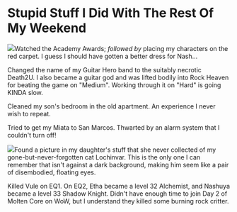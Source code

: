 # Stupid Stuff I Did With The Rest Of My Weekend

![](http://westkarana.com/images/zooksmall.jpg)Watched the Academy Awards; *followed by* placing my characters on the red carpet. I guess I should have gotten a better dress for Nash...

Changed the name of my Guitar Hero band to the suitably necrotic Death2U. I also became a guitar god and was lifted bodily into Rock Heaven for beating the game on "Medium". Working through it on "Hard" is going KINDA slow.

Cleaned my son's bedroom in the old apartment. An experience I never wish to repeat.

Tried to get my Miata to San Marcos. Thwarted by an alarm system that I couldn't turn off!

![](http://westkarana.com/images/lochinvar.jpg)Found a picture in my daughter's stuff that she never collected of my gone-but-never-forgotten cat Lochinvar. This is the only one I can remember that isn't against a dark background, making him seem like a pair of disembodied, floating eyes.

Killed Vule on EQ1. On EQ2, Etha became a level 32 Alchemist, and Nashuya became a level 33 Shadow Knight. Didn't have enough time to join Day 2 of Molten Core on WoW, but I understand they killed some burning rock critter.

